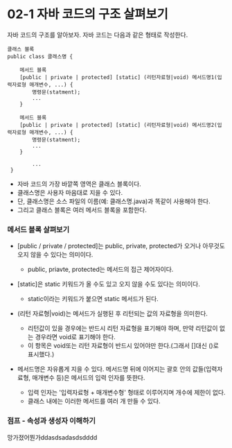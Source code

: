 # 02-1 자바 코드의 구조 살펴보기
자바 코드의 구조를 알아보자. 자바 코드는 다음과 같은 형태로 작성한다.

    클래스 블록
    public class 클래스명 {
    
        메서드 블록
        [public | private | protected] [static] (리턴자료형|void) 메서드명1(입력자료형 매개변수, ...) {
            명령문(statment);
            ...
        }

        메서드 블록
        [public | private | protected] [static] (리턴자료형|void) 메서드명2(입력자료형 매개변수, ...) {
            명령문(statment);
            ...
        }

            ...
     }
* 자바 코드의 가장 바깥쪽 영역은 클래스 블록이다.
* 클래스명은 사용자 마음대로 지을 수 있다.
* 단, 클래스명은 소스 파일의 이름(예: 클래스명.java)과 똑같이 사용해야 한다.
* 그리고 클래스 블록은 여러 메서드 블록을 포함한다.

### 메서드 블록 살펴보기
* [public / private / protected]는 public, private, protected가 오거나 아무것도 오지 않을 수 있다는 의미이다.
    - public, priavte, protected는 메서드의 접근 제어자이다.


* [static]은 static 키워드가 올 수도 있고 오지 않을 수도 있다는 의미이다.
    - static이라는 키워드가 붙으면 static 메서드가 된다.


* (리턴 자료형|void)는 메서드가 실행된 후 리턴되는 값의 자료형을 의미한다.
    - 리턴값이 있을 경우에는 반드시 리턴 자료형을 표기해야 하며, 만약 리턴값이 없는 경우라면 void로 표기해야 한다.
    - 이 항목은 void또는 리턴 자료형이 반드시 있어야만 한다.(그래서 []대신 ()로 표시했다.)


* 메서드명은 자유롭게 지을 수 있다. 메서드명 뒤에 이어지는 괄호 안의 값들(입력자료형, 매개변수 등)은 메서드의 입력 인자를 뜻한다.
    - 입력 인자는 '입력자료형 + 매개변수형' 형태로 이루어지며 개수에 제한이 없다.
    - 클래스 내에는 이러한 메서드를 여러 개 만들 수 있다.

### 점프 - 속성과 생성자 이해하기
망가졌어뭔가ddasdsadasdsdddd